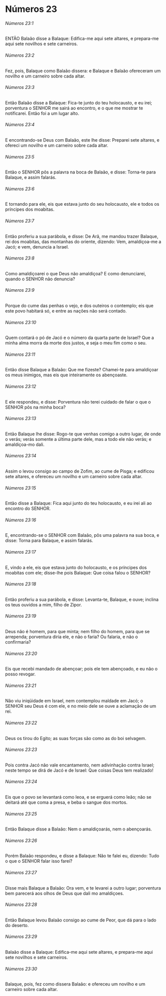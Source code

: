 # Números 23

###### Números 23:1

ENTÃO Balaão disse a Balaque: Edifica-me aqui sete altares, e prepara-me aqui sete novilhos e sete carneiros.

###### Números 23:2

Fez, pois, Balaque como Balaão dissera: e Balaque e Balaão ofereceram um novilho e um carneiro sobre cada altar.

###### Números 23:3

Então Balaão disse a Balaque: Fica-te junto do teu holocausto, e eu irei; porventura o SENHOR me sairá ao encontro, e o que me mostrar te notificarei. Então foi a um lugar alto.

###### Números 23:4

E encontrando-se Deus com Balaão, este lhe disse: Preparei sete altares, e ofereci um novilho e um carneiro sobre cada altar.

###### Números 23:5

Então o SENHOR pôs a palavra na boca de Balaão, e disse: Torna-te para Balaque, e assim falarás.

###### Números 23:6

E tornando para ele, eis que estava junto do seu holocausto, ele e todos os príncipes dos moabitas.

###### Números 23:7

Então proferiu a sua parábola, e disse: De Arã, me mandou trazer Balaque, rei dos moabitas, das montanhas do oriente, dizendo: Vem, amaldiçoa-me a Jacó; e vem, denuncia a Israel.

###### Números 23:8

Como amaldiçoarei o que Deus não amaldiçoa? E como denunciarei, quando o SENHOR não denuncia?

###### Números 23:9

Porque do cume das penhas o vejo, e dos outeiros o contemplo; eis que este povo habitará só, e entre as nações não será contado.

###### Números 23:10

Quem contará o pó de Jacó e o número da quarta parte de Israel? Que a minha alma morra da morte dos justos, e seja o meu fim como o seu.

###### Números 23:11

Então disse Balaque a Balaão: Que me fizeste? Chamei-te para amaldiçoar os meus inimigos, mas eis que inteiramente os abençoaste.

###### Números 23:12

E ele respondeu, e disse: Porventura não terei cuidado de falar o que o SENHOR pôs na minha boca?

###### Números 23:13

Então Balaque lhe disse: Rogo-te que venhas comigo a outro lugar, de onde o verás; verás somente a última parte dele, mas a todo ele não verás; e amaldiçoa-mo dali.

###### Números 23:14

Assim o levou consigo ao campo de Zofim, ao cume de Pisga; e edificou sete altares, e ofereceu um novilho e um carneiro sobre cada altar.

###### Números 23:15

Então disse a Balaque: Fica aqui junto do teu holocausto, e eu irei ali ao encontro do SENHOR.

###### Números 23:16

E, encontrando-se o SENHOR com Balaão, pôs uma palavra na sua boca, e disse: Torna para Balaque, e assim falarás.

###### Números 23:17

E, vindo a ele, eis que estava junto do holocausto, e os príncipes dos moabitas com ele; disse-lhe pois Balaque: Que coisa falou o SENHOR?

###### Números 23:18

Então proferiu a sua parábola, e disse: Levanta-te, Balaque, e ouve; inclina os teus ouvidos a mim, filho de Zipor.

###### Números 23:19

Deus não é homem, para que minta; nem filho do homem, para que se arrependa; porventura diria ele, e não o faria? Ou falaria, e não o confirmaria?

###### Números 23:20

Eis que recebi mandado de abençoar; pois ele tem abençoado, e eu não o posso revogar.

###### Números 23:21

Não viu iniqüidade em Israel, nem contemplou maldade em Jacó; o SENHOR seu Deus é com ele, e no meio dele se ouve a aclamação de um rei.

###### Números 23:22

Deus os tirou do Egito; as suas forças são como as do boi selvagem.

###### Números 23:23

Pois contra Jacó não vale encantamento, nem adivinhação contra Israel; neste tempo se dirá de Jacó e de Israel: Que coisas Deus tem realizado!

###### Números 23:24

Eis que o povo se levantará como leoa, e se erguerá como leão; não se deitará até que coma a presa, e beba o sangue dos mortos.

###### Números 23:25

Então Balaque disse a Balaão: Nem o amaldiçoarás, nem o abençoarás.

###### Números 23:26

Porém Balaão respondeu, e disse a Balaque: Não te falei eu, dizendo: Tudo o que o SENHOR falar isso farei?

###### Números 23:27

Disse mais Balaque a Balaão: Ora vem, e te levarei a outro lugar; porventura bem parecerá aos olhos de Deus que dali mo amaldiçoes.

###### Números 23:28

Então Balaque levou Balaão consigo ao cume de Peor, que dá para o lado do deserto.

###### Números 23:29

Balaão disse a Balaque: Edifica-me aqui sete altares, e prepara-me aqui sete novilhos e sete carneiros.

###### Números 23:30

Balaque, pois, fez como dissera Balaão: e ofereceu um novilho e um carneiro sobre cada altar.

